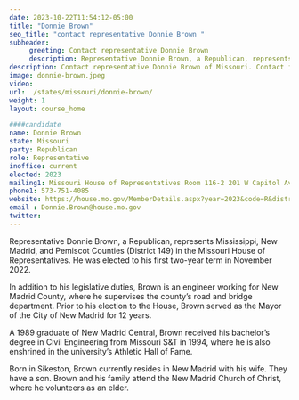 ```yaml
---
date: 2023-10-22T11:54:12-05:00
title: "Donnie Brown"
seo_title: "contact representative Donnie Brown "
subheader:
     greeting: Contact representative Donnie Brown
     description: Representative Donnie Brown, a Republican, represents Mississippi, New Madrid, and Pemiscot Counties (District 149) in the Missouri House of Representatives. He was elected to his first two-year term in November 2022.
description: Contact representative Donnie Brown of Missouri. Contact information for Donnie Brown includes email address, phone number, and mailing address.
image: donnie-brown.jpeg
video:
url:  /states/missouri/donnie-brown/
weight: 1
layout: course_home

####candidate
name: Donnie Brown
state: Missouri
party: Republican
role: Representative
inoffice: current
elected: 2023
mailing1: Missouri House of Representatives Room 116-2 201 W Capitol Ave Jefferson City, MO 65101
phone1: 573-751-4085
website: https://house.mo.gov/MemberDetails.aspx?year=2023&code=R&district=149/
email : Donnie.Brown@house.mo.gov
twitter:
---
```


Representative Donnie Brown, a Republican, represents Mississippi, New Madrid, and Pemiscot Counties (District 149) in the Missouri House of Representatives. He was elected to his first two-year term in November 2022.

In addition to his legislative duties, Brown is an engineer working for New Madrid County, where he supervises the county’s road and bridge department. Prior to his election to the House, Brown served as the Mayor of the City of New Madrid for 12 years.

A 1989 graduate of New Madrid Central, Brown received his bachelor’s degree in Civil Engineering from Missouri S&T in 1994, where he is also enshrined in the university’s Athletic Hall of Fame.

Born in Sikeston, Brown currently resides in New Madrid with his wife. They have a son. Brown and his family attend the New Madrid Church of Christ, where he volunteers as an elder.
